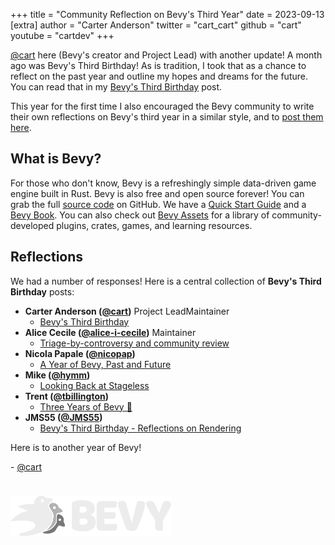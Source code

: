+++
title = "Community Reflection on Bevy's Third Year"
date = 2023-09-13
[extra]
author = "Carter Anderson"
twitter = "cart_cart"
github = "cart"
youtube = "cartdev"
+++

[@cart](https://www.twitter.com/cart_cart) here (Bevy's creator and Project Lead) with another update! A month ago was Bevy's Third Birthday! As is tradition, I took that as a chance to reflect on the past year and outline my hopes and dreams for the future. You can read that in my [Bevy's Third Birthday](https://bevyengine.org/news/bevys-third-birthday/) post.

This year for the first time I also encouraged the Bevy community to write their own reflections on Bevy's third year in a similar style, and to [post them here](https://github.com/bevyengine/bevy-website/issues/728).

<!-- more -->

## What is Bevy?

For those who don't know, Bevy is a refreshingly simple data-driven game engine built in Rust. Bevy is also free and open source forever! You can grab the full [source code](https://github.com/bevyengine/bevy) on GitHub. We have a [Quick Start Guide](/learn/book/getting-started/) and a [Bevy Book](/learn/book/introduction/). You can also check out [Bevy Assets](/assets/) for a library of community-developed plugins, crates, games, and learning resources.

## Reflections

We had a number of responses! Here is a central collection of **Bevy's Third Birthday** posts:

* **Carter Anderson ([@cart](https://github.com/cart))** <span class="people-role people-role-inline people-role-project-lead">Project Lead</span><span class="people-role people-role-inline people-role-maintainer">Maintainer</span>
  * [Bevy's Third Birthday](https://bevyengine.org/news/bevys-third-birthday/)
* **Alice Cecile ([@alice-i-cecile](https://github.com/alice-i-cecile))** <span class="people-role people-role-inline people-role-maintainer">Maintainer</span>
  * [Triage-by-controversy and community review](https://www.leafwing-studios.com/blog/triage-by-controversy/)
* **Nicola Papale ([@nicopap](https://github.com/nicopap))**
  * [A Year of Bevy, Past and Future](https://devildahu.ch/devlog/bevy-3-years/)
* **Mike ([@hymm](https://github.com/hymm))**
  * [Looking Back at Stageless](https://www.hsubox.design/posts/looking-back-at-stageless/)
* **Trent ([@tbillington](https://github.com/tbillington))**
  * [Three Years of Bevy 🎉](https://trent.kiwi/bevy-three-years)
* **JMS55 ([@JMS55](https://github.com/JMS55))**
  * [Bevy's Third Birthday - Reflections on Rendering](https://jms55.github.io/posts/2023-12-09-bevy-third-birthday/)

Here is to another year of Bevy!

\- [@cart](https://github.com/cart/)

<img src="/assets/bevy_logo_dark.svg" style="height: 4.0rem; margin-top: 1.5rem" />
